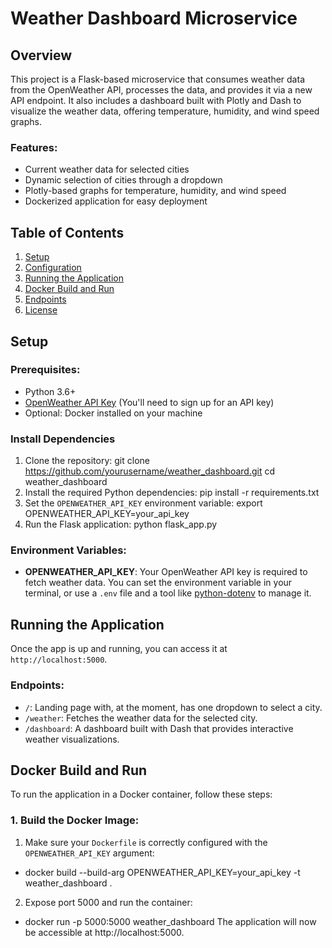 # Weather Dashboard Microservice

## Overview
This project is a Flask-based microservice that consumes weather data from the OpenWeather API, processes the data, and provides it via a new API endpoint. It also includes a dashboard built with Plotly and Dash to visualize the weather data, offering temperature, humidity, and wind speed graphs.

### Features:
- Current weather data for selected cities
- Dynamic selection of cities through a dropdown
- Plotly-based graphs for temperature, humidity, and wind speed
- Dockerized application for easy deployment

## Table of Contents
1. [Setup](#setup)
2. [Configuration](#configuration)
3. [Running the Application](#running-the-application)
4. [Docker Build and Run](#docker-build-and-run)
5. [Endpoints](#endpoints)
6. [License](#license)

## Setup

### Prerequisites:
- Python 3.6+
- [OpenWeather API Key](https://openweathermap.org/api) (You'll need to sign up for an API key)
- Optional: Docker installed on your machine

### Install Dependencies
1. Clone the repository:
    git clone https://github.com/yourusername/weather_dashboard.git
    cd weather_dashboard
2. Install the required Python dependencies:
    pip install -r requirements.txt
3. Set the `OPENWEATHER_API_KEY` environment variable:
    export OPENWEATHER_API_KEY=your_api_key
4. Run the Flask application:
    python flask_app.py

### Environment Variables:
- **OPENWEATHER_API_KEY**: Your OpenWeather API key is required to fetch weather data.
You can set the environment variable in your terminal, or use a `.env` file and a tool like [python-dotenv](https://github.com/theskumar/python-dotenv) to manage it.

## Running the Application
Once the app is up and running, you can access it at `http://localhost:5000`.

### Endpoints:
- `/`: Landing page with, at the moment, has one dropdown to select a city.
- `/weather`: Fetches the weather data for the selected city.
- `/dashboard`: A dashboard built with Dash that provides interactive weather visualizations.

## Docker Build and Run
To run the application in a Docker container, follow these steps:

### 1. Build the Docker Image:
1. Make sure your `Dockerfile` is correctly configured with the `OPENWEATHER_API_KEY` argument:
- docker build --build-arg OPENWEATHER_API_KEY=your_api_key -t weather_dashboard .
2. Expose port 5000 and run the container:
- docker run -p 5000:5000 weather_dashboard
The application will now be accessible at http://localhost:5000.









